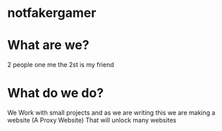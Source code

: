 # notfakergamer



# What are we?
2 people one me the 2st is my friend


# What do we do?
We Work with small projects and as we are writing this we are making a website (A Proxy Website)
That will unlock many websites


